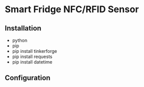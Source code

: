 # Smart Fridge NFC/RFID Sensor

## Installation

- python
- pip
- pip install tinkerforge
- pip install requests
- pip install datetime

## Configuration
